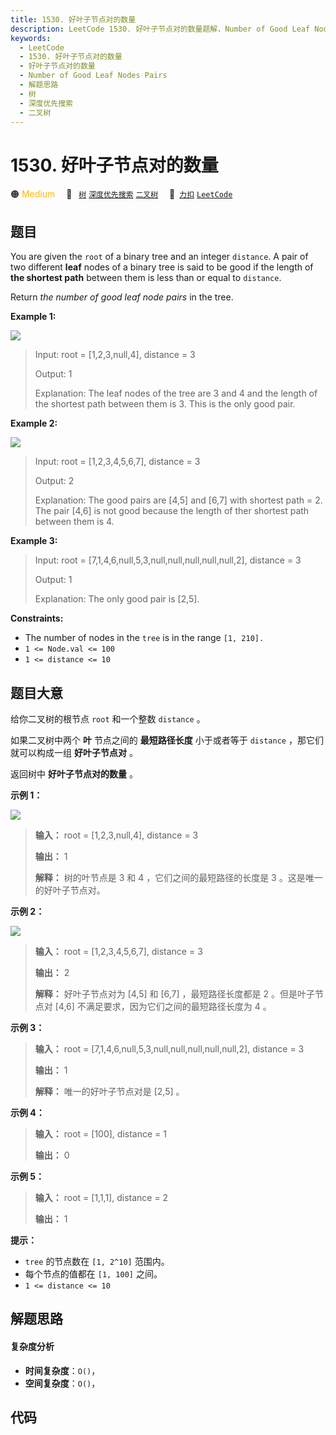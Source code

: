```yaml
---
title: 1530. 好叶子节点对的数量
description: LeetCode 1530. 好叶子节点对的数量题解，Number of Good Leaf Nodes Pairs，包含解题思路、复杂度分析以及完整的 JavaScript 代码实现。
keywords:
  - LeetCode
  - 1530. 好叶子节点对的数量
  - 好叶子节点对的数量
  - Number of Good Leaf Nodes Pairs
  - 解题思路
  - 树
  - 深度优先搜索
  - 二叉树
---
```


# 1530. 好叶子节点对的数量

🟠 <font color=#ffb800>Medium</font>&emsp; 🔖&ensp; [`树`](/tag/tree.md) [`深度优先搜索`](/tag/depth-first-search.md) [`二叉树`](/tag/binary-tree.md)&emsp; 🔗&ensp;[`力扣`](https://leetcode.cn/problems/number-of-good-leaf-nodes-pairs) [`LeetCode`](https://leetcode.com/problems/number-of-good-leaf-nodes-pairs)

## 题目

You are given the `root` of a binary tree and an integer `distance`. A pair of
two different **leaf** nodes of a binary tree is said to be good if the length
of **the shortest path** between them is less than or equal to `distance`.

Return _the number of good leaf node pairs_ in the tree.



**Example 1:**

![](https://assets.leetcode.com/uploads/2020/07/09/e1.jpg)

> Input: root = [1,2,3,null,4], distance = 3
> 
> Output: 1
> 
> Explanation: The leaf nodes of the tree are 3 and 4 and the length of the shortest path between them is 3. This is the only good pair.

**Example 2:**

![](https://assets.leetcode.com/uploads/2020/07/09/e2.jpg)

> Input: root = [1,2,3,4,5,6,7], distance = 3
> 
> Output: 2
> 
> Explanation: The good pairs are [4,5] and [6,7] with shortest path = 2. The pair [4,6] is not good because the length of ther shortest path between them is 4.

**Example 3:**

> Input: root = [7,1,4,6,null,5,3,null,null,null,null,null,2], distance = 3
> 
> Output: 1
> 
> Explanation: The only good pair is [2,5].

**Constraints:**

  * The number of nodes in the `tree` is in the range `[1, 210].`
  * `1 <= Node.val <= 100`
  * `1 <= distance <= 10`


## 题目大意

给你二叉树的根节点 `root` 和一个整数 `distance` 。

如果二叉树中两个 **叶** 节点之间的 **最短路径长度** 小于或者等于 `distance` ，那它们就可以构成一组 **好叶子节点对** 。

返回树中 **好叶子节点对的数量** 。



**示例 1：**



![](https://assets.leetcode-cn.com/aliyun-lc-upload/uploads/2020/07/26/e1.jpg)

> 
> 
> 
> 
> 
> **输入：** root = [1,2,3,null,4], distance = 3
> 
> **输出：** 1
> 
> **解释：** 树的叶节点是 3 和 4 ，它们之间的最短路径的长度是 3 。这是唯一的好叶子节点对。
> 
> 

**示例 2：**

![](https://assets.leetcode-cn.com/aliyun-lc-upload/uploads/2020/07/26/e2.jpg)

> 
> 
> 
> 
> 
> **输入：** root = [1,2,3,4,5,6,7], distance = 3
> 
> **输出：** 2
> 
> **解释：** 好叶子节点对为 [4,5] 和 [6,7] ，最短路径长度都是 2 。但是叶子节点对 [4,6] 不满足要求，因为它们之间的最短路径长度为 4 。
> 
> 

**示例 3：**

> 
> 
> 
> 
> 
> **输入：** root = [7,1,4,6,null,5,3,null,null,null,null,null,2], distance = 3
> 
> **输出：** 1
> 
> **解释：** 唯一的好叶子节点对是 [2,5] 。
> 
> 

**示例 4：**

> 
> 
> 
> 
> 
> **输入：** root = [100], distance = 1
> 
> **输出：** 0
> 
> 

**示例 5：**

> 
> 
> 
> 
> 
> **输入：** root = [1,1,1], distance = 2
> 
> **输出：** 1
> 
> 



**提示：**

  * `tree` 的节点数在 `[1, 2^10]` 范围内。
  * 每个节点的值都在 `[1, 100]` 之间。
  * `1 <= distance <= 10`


## 解题思路

#### 复杂度分析

- **时间复杂度**：`O()`，
- **空间复杂度**：`O()`，

## 代码

```javascript

```